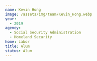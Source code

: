 ```yaml
---
name: Kevin Hong
image: /assets/img/team/Kevin_Hong.webp
year: 
  - 2019
agency:   
  - Social Security Administration
  - Homeland Security
home: Labor
title: Alum
status: Alum
---
```


